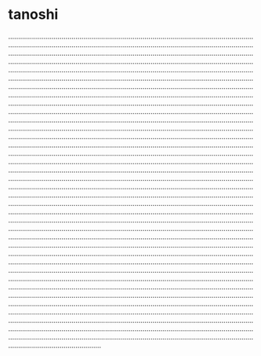 # tanoshi
...........................................................................................................................................................................................................................................................................................................................................................................................................................................................................................................................................................................................................................................................................................................................................................................................................................................................................................................................................................................................................................................................................................................................................................................................................................................................................................................................................................................................................................................................................................................................................................................................................................................................................................................................................................................................................................................................................................................................................................................................................................................................................................................................................................................................................................................................................................................................................................................................................................................................................................................................................................................................................................................................................................................................................................................................................................................................................................................................................................................................................................................................................................................................................................................................................................................................................................................................................................................................................................................................................................................................................................................................................................................................................................................................................................................................................................................................................................................................................................................................................................................................................................................................................................................................................................................................................................................................................................................................................................................................................................................................................................................................................................................................................................................................................................................................................................